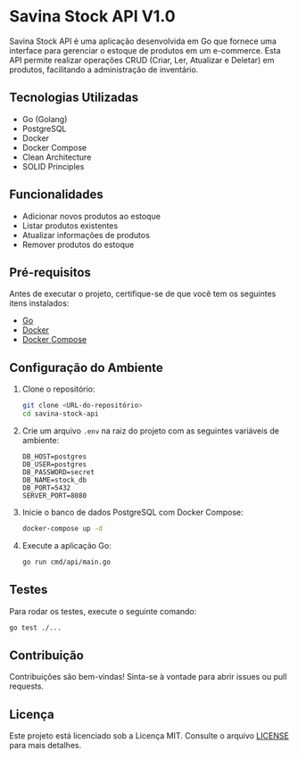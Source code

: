 # Savina Stock API V1.0

Savina Stock API é uma aplicação desenvolvida em Go que fornece uma interface para gerenciar o estoque de produtos em um e-commerce. Esta API permite realizar operações CRUD (Criar, Ler, Atualizar e Deletar) em produtos, facilitando a administração de inventário.

## Tecnologias Utilizadas

- Go (Golang)
- PostgreSQL
- Docker
- Docker Compose
- Clean Architecture
- SOLID Principles

## Funcionalidades

- Adicionar novos produtos ao estoque
- Listar produtos existentes
- Atualizar informações de produtos
- Remover produtos do estoque

## Pré-requisitos

Antes de executar o projeto, certifique-se de que você tem os seguintes itens instalados:

- [Go](https://golang.org/dl/)
- [Docker](https://www.docker.com/get-started)
- [Docker Compose](https://docs.docker.com/compose/install/)

## Configuração do Ambiente

1. Clone o repositório:

   ```bash
   git clone <URL-do-repositório>
   cd savina-stock-api
   ```

2. Crie um arquivo `.env` na raiz do projeto com as seguintes variáveis de ambiente:

   ```env
   DB_HOST=postgres
   DB_USER=postgres
   DB_PASSWORD=secret
   DB_NAME=stock_db
   DB_PORT=5432
   SERVER_PORT=8080
   ```

3. Inicie o banco de dados PostgreSQL com Docker Compose:

   ```bash
   docker-compose up -d
   ```

4. Execute a aplicação Go:

   ```bash
   go run cmd/api/main.go
   ```

## Testes

Para rodar os testes, execute o seguinte comando:

```bash
go test ./...
```

## Contribuição

Contribuições são bem-vindas! Sinta-se à vontade para abrir issues ou pull requests.

## Licença

Este projeto está licenciado sob a Licença MIT. Consulte o arquivo [LICENSE](LICENSE) para mais detalhes.
